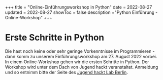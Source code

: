 +++
title = "Online-Einführungsworkshop in Python"
date = 2022-08-27
updated = 2022-08-27
showToc = false
description ="Python Einführung - Online-Workshop"
+++

<script lang="ts">
    import Button from '$lib/components/Button.svelte';    
    import UserRectangle from "phosphor-svelte/lib/UserRectangle";
</script>

# Erste Schritte in Python

Die hast noch keine oder sehr geringe Vorkenntnisse im Programmieren - dann komm zu unserem Einführungsworkshop am 27. August 2022 vorbei. In einem Online-Workshop gehen wir die ersten Schritte in Python. Der Workshop wird unter dem Dach von Jugend hackt veranstaltet. Anmeldung und so entnimm bitte der Seite des [Jugend hackt Lab Berlin](https://jugendhackt.org/lab/berlin/).
